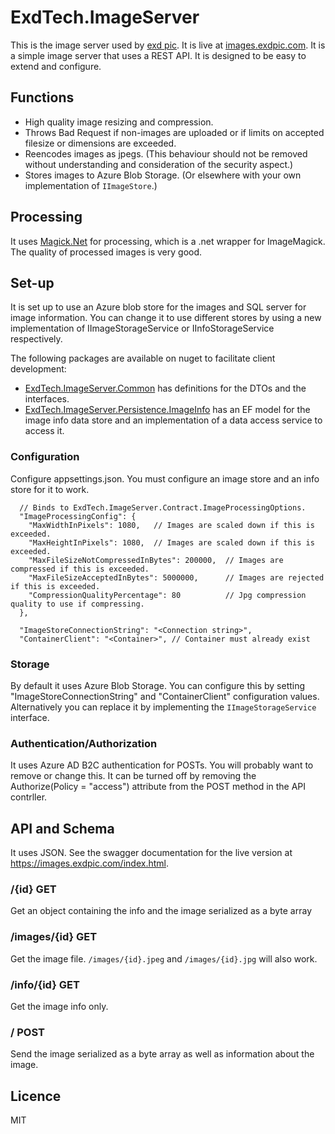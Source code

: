 # ExdTech.ImageServer
This is the image server used by [exd pic](https://exdpic.com). It is live at [images.exdpic.com](https://images.exdpic.com). It is a simple image server that uses a REST API. It is designed to be easy to extend and configure. 

## Functions
* High quality image resizing and compression.
* Throws Bad Request if non-images are uploaded or if limits on accepted filesize or dimensions are exceeded.
* Reencodes images as jpegs. (This behaviour should not be removed without understanding and consideration of the security aspect.) 
* Stores images to Azure Blob Storage. (Or elsewhere with your own implementation of `IImageStore`.)

## Processing
It uses [Magick.Net](https://github.com/dlemstra/Magick.NET]) for processing, which is a .net wrapper for ImageMagick. The quality of processed images is very good.

## Set-up
It is set up to use an Azure blob store for the images and SQL server for image information. You can change it to use different stores by using a new implementation of IImageStorageService or IInfoStorageService respectively. 

The following packages are available on nuget to facilitate client development:

* [ExdTech.ImageServer.Common](https://www.nuget.org/packages/ExdTech.ImageServer.Common/) has definitions for the DTOs and the interfaces.
* [ExdTech.ImageServer.Persistence.ImageInfo](https://www.nuget.org/packages/ExdTech.ImageServer.Persistence.ImageInfo/) has an EF model for the image info data store and an implementation of a data access service to access it.

### Configuration
Configure appsettings.json. You must configure an image store and an info store for it to work.

````
  // Binds to ExdTech.ImageServer.Contract.ImageProcessingOptions.
  "ImageProcessingConfig": {
    "MaxWidthInPixels": 1080,   // Images are scaled down if this is exceeded. 
    "MaxHeightInPixels": 1080,  // Images are scaled down if this is exceeded.
    "MaxFileSizeNotCompressedInBytes": 200000,  // Images are compressed if this is exceeded.
    "MaxFileSizeAcceptedInBytes": 5000000,      // Images are rejected if this is exceeded.
    "CompressionQualityPercentage": 80          // Jpg compression quality to use if compressing.
  },

  "ImageStoreConnectionString": "<Connection string>",
  "ContainerClient": "<Container>", // Container must already exist
````    

### Storage
By default it uses Azure Blob Storage. You can configure this by setting "ImageStoreConnectionString" and "ContainerClient" configuration values. Alternatively you can replace it by implementing the `IImageStorageService` interface.

### Authentication/Authorization
It uses Azure AD B2C authentication for POSTs. You will probably want to remove or change this. It can be turned off by removing the  Authorize(Policy = "access") attribute from the POST method in the API contrller. 

## API and Schema
It uses JSON. See the swagger documentation for the live version at https://images.exdpic.com/index.html. 

### /{id} GET
Get an object containing the info and the image serialized as a byte array

### /images/{id} GET
Get the image file. `/images/{id}.jpeg` and `/images/{id}.jpg` will also work.

### /info/{id} GET
Get the image info only.

### / POST
Send the image serialized as a byte array as well as information about the image.

## Licence
MIT
